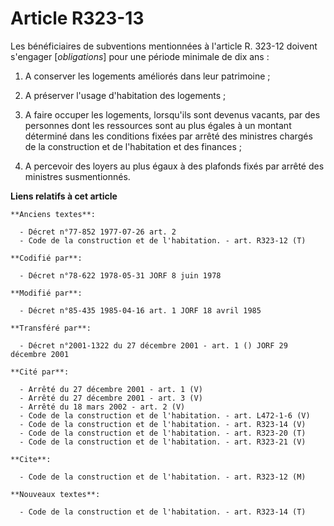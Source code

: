 # Article R323-13

Les bénéficiaires de subventions mentionnées à l'article R. 323-12 doivent s'engager [*obligations*] pour une période
minimale de dix ans :

1. A conserver les logements améliorés dans leur patrimoine ;

2. A préserver l'usage d'habitation des logements ;

3. A faire occuper les logements, lorsqu'ils sont devenus vacants, par des personnes dont les ressources sont au plus égales
à un montant déterminé dans les conditions fixées par arrêté des ministres chargés de la construction et de l'habitation et
des finances ;

4. A percevoir des loyers au plus égaux à des plafonds fixés par arrêté des ministres susmentionnés.

**Liens relatifs à cet article**

	**Anciens textes**:

	  - Décret n°77-852 1977-07-26 art. 2
	  - Code de la construction et de l'habitation. - art. R323-12 (T)

	**Codifié par**:

	  - Décret n°78-622 1978-05-31 JORF 8 juin 1978

	**Modifié par**:

	  - Décret n°85-435 1985-04-16 art. 1 JORF 18 avril 1985

	**Transféré par**:

	  - Décret n°2001-1322 du 27 décembre 2001 - art. 1 () JORF 29 décembre 2001

	**Cité par**:

	  - Arrêté du 27 décembre 2001 - art. 1 (V)
	  - Arrêté du 27 décembre 2001 - art. 3 (V)
	  - Arrêté du 18 mars 2002 - art. 2 (V)
	  - Code de la construction et de l'habitation. - art. L472-1-6 (V)
	  - Code de la construction et de l'habitation. - art. R323-14 (V)
	  - Code de la construction et de l'habitation. - art. R323-20 (T)
	  - Code de la construction et de l'habitation. - art. R323-21 (V)

	**Cite**:

	  - Code de la construction et de l'habitation. - art. R323-12 (M)

	**Nouveaux textes**:

	  - Code de la construction et de l'habitation. - art. R323-14 (T)
